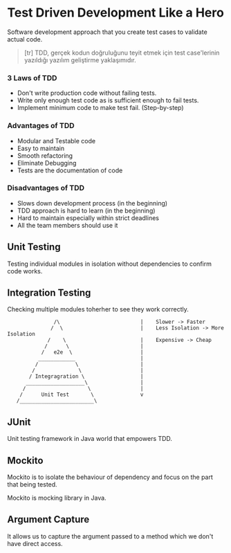 # Test Driven Development Like a Hero

Software development approach that you create test cases to validate actual code.

> [tr] TDD, gerçek kodun doğruluğunu teyit etmek için test case'lerinin yazıldığı yazılım geliştirme yaklaşımıdır.

### 3 Laws of TDD

- Don't write production code without failing tests.
- Write only enough test code as is sufficient enough to fail tests.
- Implement minimum code to make test fail. (Step-by-step)

### Advantages of TDD

- Modular and Testable code
- Easy to maintain
- Smooth refactoring
- Eliminate Debugging
- Tests are the documentation of code

### Disadvantages of TDD

- Slows down development process (in the beginning)
- TDD approach is hard to learn (in the beginning)
- Hard to maintain especially within strict deadlines
- All the team members should use it

## Unit Testing

Testing individual modules in isolation without dependencies to confirm code works.

## Integration Testing

Checking multiple modules toherher to see they work correctly.

    			   /\                          |    Slower -> Faster
    			  /  \                         |    Less Isolation -> More Isolation
    		     /    \                        |    Expensive -> Cheap
    		    /      \                       |
    		   /   e2e  \                      |
    		  ____________                     |
    		 /            \                    |
    	    /              \                   |
    	   / Integragration \                  |
    	  ___________________\                 |
    	 /                    \                |
    	/      Unit Test       \               v
       /________________________\

## JUnit

Unit testing framework in Java world that empowers TDD.

## Mockito

Mockito is to isolate the behaviour of dependency and focus on the part that being tested.

Mockito is mocking library in Java.

## Argument Capture

It allows us to capture the argument passed to a method which we don't have direct access.
